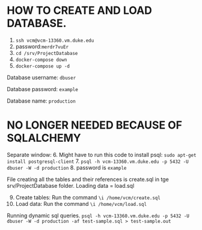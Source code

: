 # HOW TO CREATE AND LOAD DATABASE.
1. `ssh vcm@vcm-13360.vm.duke.edu`
2. password:`merdr7vuEr`
3. `cd /srv/ProjectDatabase`
4. `docker-compose down`
5. `docker-compose up -d`

Database username: `dbuser`

Database password: `example`

Database name: `production`

# NO LONGER NEEDED BECAUSE OF SQLALCHEMY
Separate window:
6. Might have to run this code to install psql: `sudo apt-get install postgresql-client`
7. `psql -h vcm-13360.vm.duke.edu -p 5432 -U dbuser -W -d production`
8. password is `example`

File creating all the tables and their references is create.sql in tge srv/ProjectDatabase folder.
Loading data = load.sql

9. Create tables: Run the command `\i /home/vcm/create.sql`
10. Load data: Run the command `\i /home/vcm/load.sql`


Running dynamic sql queries.
`psql -h vcm-13360.vm.duke.edu -p 5432 -U dbuser -W -d production -af test-sample.sql > test-sample.out`




